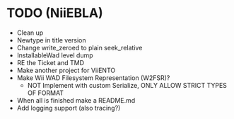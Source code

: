 # TODO (NiiEBLA)

- Clean up
- Newtype in title version
- Change write_zeroed to plain seek_relative
- InstallableWad level dump
- RE the Ticket and TMD
- Make another project for ViiENTO
- Make Wii WAD Filesystem Representation (W2FSR)?
    - NOT Implement with custom Serialize, ONLY ALLOW STRICT TYPES OF FORMAT
- When all is finished make a README.md
- Add logging support (also tracing?)
